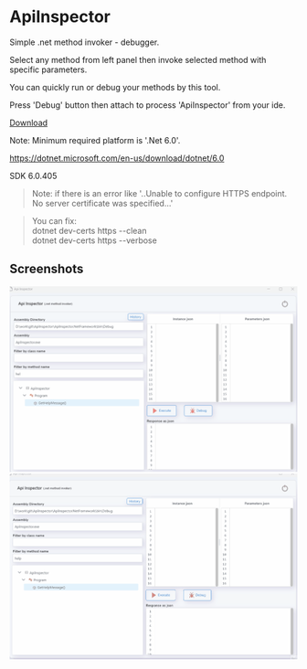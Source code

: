 # ApiInspector
Simple .net method invoker - debugger.

Select any method from left panel
then invoke selected method with specific parameters.

You can quickly run or debug your methods by this tool.

Press 'Debug' button then attach to process 'ApiInspector' from your ide.

<a id="raw-url" href="https://github.com/beyaz/ApiInspector/releases/download/LatestVersion/ApiInspector.zip">Download</a>



Note: Minimum required platform is '.Net 6.0'.

https://dotnet.microsoft.com/en-us/download/dotnet/6.0

SDK 6.0.405

>Note: if there is an error like '..Unable to configure HTTPS endpoint. No server certificate was specified...'

>You can  fix:\
>dotnet dev-certs https --clean\
>dotnet dev-certs https --verbose

## Screenshots

![Screenshot](Screenshots/1.gif)
![Screenshot](Screenshots/2.gif)